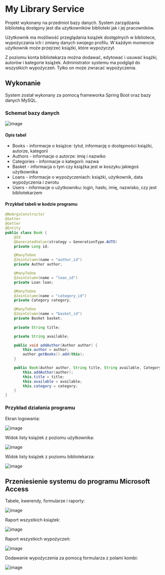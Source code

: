 # My Library Service

Projekt wykonany na przedmiot bazy danych. System zarządzania biblioteką dostępny jest dla użytkowników biblioteki jak i jej pracowników. 

Użytkownik ma możliwość przeglądania książek dostęplnych w bibliotece, wypożyczania ich i zmiany danych swojego profilu. W każdym momencie użytkownik może przejrzeć książki, które wypożyczył. 

Z poziomu konta bibliotekarza można dodawać, edytować i usuwać ksążki, autorów i kategorie książek. Administrator systemu ma podgląd do wszystkich wypożyczeń. Tylko on może zwracać wypożyczenia.

## Wykonanie

System został wykonany za pomocą frameworka Spring Boot oraz bazy danych MySQL. 

### Schemat bazy danych
![image](https://github.com/Konrad44444/Library-Spring/assets/116802313/1838916f-a32e-4782-8bfb-fdf82472c0d0)

#### Opis tabel
  - Books - informacje o książce: tytuł, informację o dostępności książki, autorze, kategorii
  - Authors - informacje o autorze: imię i nazwiko
  - Categories - informacje o kategorii: nazwa
  - Basket - informacja o tym czy książka jest w koszyku jakiegoś użytkownika
  - Loans - informacje o wypożyczeniach: książki, użytkownik, data wypożyczenia i zwrotu
  - Users - informacje o użytkowniku: login, hasło, imię, nazwisko, czy jest bibliotekarzem

#### Przykład tabeli w kodzie programu
```java
@NoArgsConstructor
@Setter
@Getter
@Entity
public class Book {
    @Id
    @GeneratedValue(strategy = GenerationType.AUTO)
    private Long id;

    @ManyToOne
    @JoinColumn(name = "author_id")
    private Author author;

    @ManyToOne
    @JoinColumn(name = "loan_id")
    private Loan loan;

    @ManyToOne
    @JoinColumn(name = "category_id")
    private Category category;

    @ManyToOne
    @JoinColumn(name = "basket_id")
    private Basket basket;
    
    private String title;

    private String available;

    public void addAuthor(Author author) {
        this.author = author;
        author.getBooks().add(this);
    }

    public Book(Author author, String title, String available, Category category) {
        this.addAuthor(author);
        this.title = title;
        this.available = available;
        this.category = category;
    }
}
```

### Przykład działania programu
Ekran logowania:

![image](https://github.com/Konrad44444/Library-Spring/assets/116802313/d05d3508-0ed5-40c0-a1c8-473c2b1073c6)

Widok listy książek z poziomu użytkownika:

![image](https://github.com/Konrad44444/Library-Spring/assets/116802313/926c8756-44ea-4c0c-a42f-58415968618a)

Widok listy książek z poziomu bibliotekarza:

![image](https://github.com/Konrad44444/Library-Spring/assets/116802313/c1a573fd-bd8e-42e2-a297-350c04ff9533)

## Przeniesienie systemu do programu Microsoft Access

Tabele, kwerendy, formularze i raporty:

![image](https://github.com/Konrad44444/Library-Spring/assets/116802313/f40c3a7a-75cc-41fa-a7f5-51065d7052cc)

Raport wszystkich książek:

![image](https://github.com/Konrad44444/Library-Spring/assets/116802313/fb54be10-bb7a-4a52-81fb-6fe15e6d5c91)

Raport wszystkich wypożyczeń:

![image](https://github.com/Konrad44444/Library-Spring/assets/116802313/b4b7b025-a0dc-4377-ab33-f578df78d8bf)

Dodawanie wypożyczenia za pomocą formularza z polami kombi:

![image](https://github.com/Konrad44444/Library-Spring/assets/116802313/3361a009-2c0c-40b5-b7ad-4d34cee938c2)

